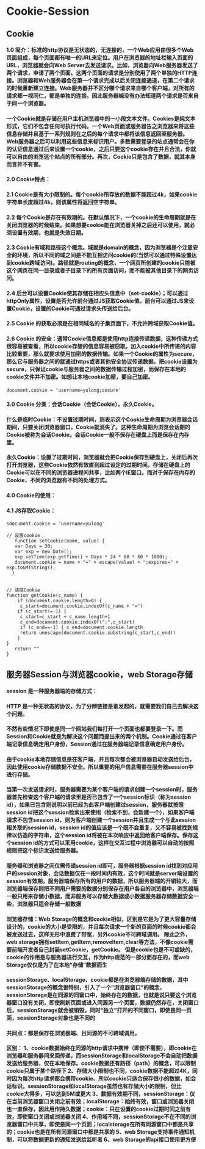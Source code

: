 # Cookie-Session

## Cookie
#### 1.0 简介：标准的http协议是无状态的，无连接的，一个Web应用由很多个Web页面组成，每个页面都有唯一的URL来定位。用户在浏览器的地址栏输入页面的URL，浏览器就会向Web Server去发送请求。比如，浏览器向Web服务器发送了两个请求，申请了两个页面。这两个页面的请求是分别使用了两个单独的HTTP连接。浏览器和Web服务器会在第一个请求完成以后关闭连接通道，在第二个请求的时候重新建立连接。Web服务器并不区分哪个请求来自哪个客户端，对所有的请求都一视同仁，都是单独的连接。因此服务器端没有办法知道两个请求是否来自于同一个浏览器。
#### 一个Cookie就是存储在用户主机浏览器中的一小段文本文件。Cookies是纯文本形式，它们不包含任何可执行代码。一个Web页面或服务器告之浏览器来将这些信息存储并且基于一系列规则在之后的每个请求中都将该信息返回至服务器。Web服务器之后可以利用这些信息来标识用户。多数需要登录的站点通常会在你的认证信息通过后来设置一个cookie，之后只要这个cookie存在并且合法，你就可以自由的浏览这个站点的所有部分。再次，Cookie只是包含了数据，就其本身而言并不有害。
#### 2.0 Cookie特点：
#### 2.1 Cookie是有大小限制的。每个cookie所存放的数据不能超过4k，如果cookie字符串长度超过4k，则该属性将返回空字符串。
#### 2.2 每个Cookie是存在有效期的。在默认情况下，一个cookie的生命周期就是在关闭浏览器的时候结束。如果想要cookie能在浏览器关掉之后还可以使用，就必须设置有效期，也就是失效日期。
#### 2.3 Cookie有域和路径这个概念。域就是domain的概念，因为浏览器是个注意安全的环境，所以不同的域之间是不能互相访问cookie的(当然可以通过特殊设置达到cookie跨域访问)。路径就是routing的概念，一个网页所创建的cookie只能被这个网页在同一目录或者子目录下的所有页面访问，而不能被其他目录下的网页访问。
#### 2.4 后台可以设置Cookie使其存储在相应头信息中（set-cookie）；可以通过httpOnly属性，设置是否允许前台通过JS获取Cookie值。前台可以通过JS来设置Cookie，设置的Cookie可通过请求头传送给后台。
#### 2.5 Cookie 的获取必须是在相同域名的子集页面下，不允许跨域获取Cookie值。
#### 2.6 Cookie 的安全：通常Cookie信息都是使用http连接传递数据，这种传递方式很容易被查看，所以cookie存储的信息容易被窃取。加入cookie中所传递的内容比较重要，那么就要求使用加密的数据传输。如果一个Cookie的属性为secure，那么它与服务器之间的就通过https或者其他安全协议传递数据。把cookie设置为secure，只保证cookie与服务器之间的数据传输过程加密，而保存在本地的cookie文件并不加密。如想让本地cookie加密，要自己加密。
 ```
 document.cookie = 'username=yulong;secure'
 ```
#### 3.0 Cookie 分类：会话Cookie（会话Cookie），永久Cookie。
#### 什么是临时Cookie：不设置过期时间，则表示这个Cookie生命周期为浏览器会话期间，只要关闭浏览器窗口，Cookie就消失了。这种生命周期为浏览会话期的Cookie被称为会话Cookie。会话Cookie一般不保存在硬盘上而是保存在内存里。
#### 永久Cookie：设置了过期时间，浏览器就会把Cookie保存到硬盘上，关闭后再次打开浏览器，这些Cookie依然有效直到超过设定的过期时间。存储在硬盘上的Cookie可以在不同的浏览器进程间共享，比如两个IE窗口。而对于保存在内存的Cookie，不同的浏览器有不同的处理方式。
#### 4.0 Cookie的使用：
#### 4.1 JS存取Cookie：
```
sdocument.cookie = 'username=yulong'
```

```
// 设置cookie
   function setCookie(name, value) {
   var Days = 30;
   var exp = new Date();
   exp.setTime(exp.getTime() + Days * 24 * 60 * 60 * 1000);
   document.cookie = name + "=" + escape(value) + ";expires=" + exp.toGMTString();
  }


// 读取Cookie
function getCookie(c_name) {
    if (document.cookie.length>0) {
     c_start=document.cookie.indexOf(c_name + "=")
    if (c_start!=-1) { 
     c_start=c_start + c_name.length+1 
     c_end=document.cookie.indexOf(";",c_start)
     if (c_end==-1) { c_end=document.cookie.length
     return unescape(document.cookie.substring(c_start,c_end))
    } 
}
   return ""
}
```

## 服务器Session与浏览器cookie，web Storage存储
#### session 是一种服务器端的存储方式：
#### HTTP 是一种无状态的协议，为了分辨链接是谁发起的，就需要我们自己去解决这个问题。
#### 不然有些情况下即使是同一个网站我们每打开一个页面也都要登录一下。而Session和Cookie就是为解决这个问题而提出来的两个机制。Cookie通过在客户端记录信息确定用户身份，Session通过在服务器端记录信息确定用户身份。
#### 由于cookie本地存储信息是在客户端，并且每次都会被浏览器自动发送给后台，因此使用cookie存储数据不安全。所以重要的用户信息需要在服务器session中进行存储。
#### 当第一次发送请求时，服务器需要为某个客户端的请求创建一个session时，服务器首先检查这个客户端的请求里是否已包含了一个session标识（称为session id），如果已包含则说明以前已经为此客户端创建过session，服务器就按照session id把这个session检索出来使用（检索不到，会新建一个），如果客户端请求不包含session id，则为客户端创建一个session并且生成一个与此session相关联的session id，session id的值应该是一个既不会重复，又不容易被找到规律以仿造的字符串，这个session id将被在本次响应中返回给客户端保存。保存这个session id的方式可以采用cookie，这样在交互过程中浏览器可以自动的按照规则把这个标识发送给服务器。
#### 服务器和浏览器之间仅需传递session id即可，服务器根据session id找到对应用户的session对象，会话数据仅在一段时间内有效，这个时间就是server端设置的session有效期。服务器端保存所有的用户的数据，所以服务器端的开销较大，而浏览器端保存则把不同用户需要的数据分别保存在用户各自的浏览器中，浏览器端一般只用来存储小数据，而非服务可以存储大数据或小数据服务器存储数据安全一些，浏览器只适合存储一般数据
#### 浏览器存储：Web Storage的概念和cookie相似，区别是它是为了更大容量存储设计的，cookie的大小是受限的，并且每次请求一个新的页面的时候cookie都会被发送过去，这样无形中浪费了带宽，另外cookie不可跨域调用。 除此之外，web storage拥有setItem,getItem,removeItem,clear等方法，不像cookie需要前端开发者自己封装setCookie，getCookie。 但是cookie也是不可或缺的，cookie的作用是与服务器进行交互，作为http规范的一部分而存在的，而web Storage仅仅是为了在本地“存储”数据而生 
#### sessionStorage、localStorage、cookie都是在浏览器端存储的数据，其中sessionStorage的概念很特别，引入了一个“浏览器窗口”的概念，sessionStorage是在同源的同窗口中，始终存在的数据，也就是说只要这个浏览器窗口没有关闭，即使刷新页面或进入同源另一个页面，数据仍然存在，关闭窗口后，sessionStorage就会被销毁，同时“独立”打开的不同窗口，即使是同一页面，sessionStorage对象也是不同的
#### 共同点：都是保存在浏览器端、且同源的不可跨域调用。
#### 区别： 1、cookie数据始终在同源的http请求中携带（即使不需要），即cookie在浏览器和服务器间来回传递，而sessionStorage和localStorage不会自动把数据发送给服务器，仅在本地保存。cookie数据还有路径（path）的概念，可以限制cookie只属于某个路径下 2、存储大小限制也不同，cookie数据不能超过4K，同时因为每次http请求都会携带cookie、所以cookie只适合保存很小的数据，如会话标识。sessionStorage和localStorage虽然也有存储大小的限制，但比cookie大得多，可以达到5M或更大 3、数据有效期不同，sessionStorage：仅在当前浏览器窗口关闭之前有效；localStorage：始终有效，窗口或浏览器关闭也一直保存，因此用作持久数据；cookie：只在设置的cookie过期时间之前有效，即使窗口关闭或浏览器关闭 4、作用域不同，sessionStorage不在不同的浏览器窗口中共享，即使是同一个页面；localstorage在所有同源窗口中都是共享的；cookie也是在所有同源窗口中都是共享的 5、web Storage支持事件通知机制，可以将数据更新的通知发送给监听者 6、web Storage的api接口使用更方便
